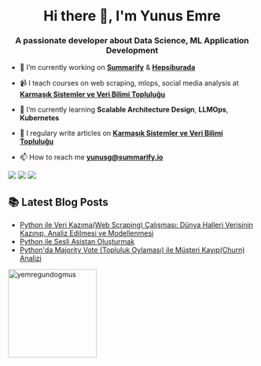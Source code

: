 <h1 align="center">Hi there 👋, I'm Yunus Emre</h1>
<h3 align="center">A passionate developer about Data Science, ML Application Development</h3>

- 🔭 I’m currently working on [**Summarify**](https://summarify.io/) & [**Hepsiburada**](https://www.hepsiburada.com/)

- 📹 I teach courses on web scraping, mlops, social media analysis at [**Karmaşık Sistemler ve Veri Bilimi Topluluğu**](http://youtube.com/c/kavetr)

- 🌱 I’m currently learning **Scalable Architecture Design**, **LLMOps**, **Kubernetes**

- 📝 I regulary write articles on [**Karmaşık Sistemler ve Veri Bilimi Topluluğu**](https://medium.com/kaveai)

- 📫 How to reach me **yunusg@summarify.io**

[![](https://img.shields.io/badge/linkedin-%230077B5.svg?&style=for-the-badge&logo=linkedin&logoColor=white)](https://www.linkedin.com/in/yemregundogmus/)
[![](https://img.shields.io/badge/twitter-%231DA1F2.svg?&style=for-the-badge&logo=twitter&logoColor=white)](https://www.twitter.com/yemregundogmus)
[![](https://img.shields.io/badge/instagram-%23E4405F.svg?&style=for-the-badge&logo=instagram&logoColor=white)](https://instagram.com/yemregundogmus)


##  📚 Latest Blog Posts
- [Python ile Veri Kazıma(Web Scraping) Çalışması: Dünya Halleri Verisinin Kazınıp, Analiz Edilmesi ve Modellenmesi](https://medium.com/kaveai/web-scraping-453e96a86195)
- [Python ile Sesli Asistan Oluşturmak](https://www.linkedin.com/pulse/pythonda-sesli-asistan-olu%C5%9Fturmak-yunus-emre-g%C3%BCndo%C4%9Fmu%C5%9F/?lipi=urn%3Ali%3Apage%3Ad_flagship3_profile_view_base_post_details%3Bva7QT4W5TrOX5uNSCqUyEw%3D%3D)
- [Python'da Majority Vote (Topluluk Oylaması) ile Müşteri Kayıp(Churn) Analizi](https://www.linkedin.com/pulse/pythonda-majority-vote-topluluk-oylamas%C4%B1-ile-m%C3%BC%C5%9Fteri-g%C3%BCndo%C4%9Fmu%C5%9F/?lipi=urn%3Ali%3Apage%3Ad_flagship3_profile_view_base_post_details%3Bva7QT4W5TrOX5uNSCqUyEw%3D%3D)

<a href="https://github.com/yemregundogmus">
  <img height="180em" align="center" src="https://github-readme-stats.vercel.app/api?username=yemregundogmus&show_icons=true&locale=en&theme=default%20&include_all_commits=true&count_private=true" alt="yemregundogmus"/>


